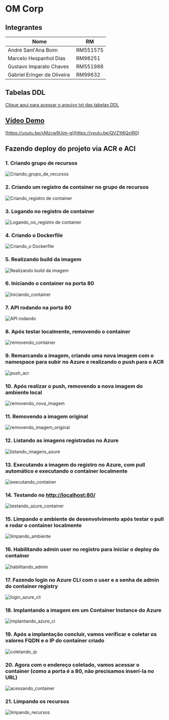 # OM Corp

## Integrantes

| Nome                        | RM       |
| --------------------------- | -------- |
| André Sant'Ana Boim         | RM551575 |
| Marcelo Hespanhol Dias      | RM98251  |
| Gustavo Imparato Chaves     | RM551988 |
| Gabriel Eringer de Oliveira | RM99632  |

## Tabelas DDL
[Clique aqui para acessar o arquivo txt das tabelas DDL](docs/tabelas_ddl.txt)

## [Vídeo Demo](https://youtu.be/QVZ1t6QxIR0)

[https://youtu.be/xMzcw9Uim-g](https://youtu.be/QVZ1t6QxIR0)

## Fazendo deploy do projeto via ACR e ACI

### 1. Criando grupo de recursos

![Criando_grupo_de_recursos](https://github.com/user-attachments/assets/002fd813-591f-459d-85e9-39895ced51cb)

### 2. Criando um registro de container no grupo de recursos

![Criando_registro de container](https://github.com/user-attachments/assets/49b2436c-eaa7-42c8-ac87-37dc631e9afa)

### 3. Logando no registro de container

![Logando_no_registro de container](https://github.com/user-attachments/assets/9c55ff23-6362-48c0-aa31-1d79b063a458)

### 4. Criando o Dockerfile

![Criando_o Dockerfile](https://github.com/user-attachments/assets/4bdb4d68-5dae-4fd2-87b8-dfc9e04884f0)

### 5. Realizando build da imagem

![Realizando build da imagem](https://github.com/user-attachments/assets/d0727fe2-c8cf-463c-b675-d496cd83f82b)

### 6. Iniciando o container na porta 80

![Iniciando_container](https://github.com/user-attachments/assets/0e04a310-2a75-4e74-850f-c1fe957268b5)

### 7. API rodando na porta 80

![API rodando](https://github.com/user-attachments/assets/e8e94e2c-0e2d-4bfc-956c-6ae9acb37655)

### 8. Após testar localmente, removendo o container

![removendo_container](https://github.com/user-attachments/assets/3667e8b3-509c-41b1-bd19-ee0d583d2319)

### 9. Remarcando a imagem, criando uma nova imagem com o namespace para subir no Azure e realizando o push para o ACR

![push_acr](https://github.com/user-attachments/assets/54abe56e-6de0-4cce-b8c5-a97f755d3055)  

### 10. Após realizar o push, removendo a nova imagem do ambiente local

![removendo_nova_imagem](https://github.com/user-attachments/assets/9ca62571-e540-4525-8a14-10cc9594d067)

### 11. Removendo a imagem original

![removendo_imagem_original](https://github.com/user-attachments/assets/87f053da-93b2-46b4-a79d-2403ce439c21)

### 12. Listando as imagens registradas no Azure

![listando_imagens_azure](https://github.com/user-attachments/assets/3541794e-065e-46b3-8fdf-7b726217bf1a)

### 13. Executando a imagem do registro no Azure, com pull automático e executando o container localmente

![executando_container](https://github.com/user-attachments/assets/71ff6c98-f357-4679-908a-853275083c89)

### 14. Testando no [http://localhost:80/](http://localhost:80/)

![testando_azure_container](https://github.com/user-attachments/assets/34eb66cd-f18e-4192-a26b-52d60cf4d7ef)

### 15. Limpando o ambiente de desenvolvimento após testar o pull e rodar o container localmente

![limpando_ambiente](https://github.com/user-attachments/assets/b6831ced-2971-445e-b23f-22f8c86f3aa8)

### 16. Habilitando admin user no registro para iniciar o deploy do container

![habilitando_admin](https://github.com/user-attachments/assets/164e9c82-9ea6-4aa8-8d6e-7eb1f323e373)

### 17. Fazendo login no Azure CLI com o user e a senha de admin do container registry

![login_azure_cli](https://github.com/user-attachments/assets/a6c61893-4836-42a6-8f85-675d8d587a49)

### 18. Implantando a imagem em um Container Instance do Azure

![implantando_azure_ci](https://github.com/user-attachments/assets/edcc6dd9-371f-4fdd-8583-fc371e710dab)

### 19. Após a implantação concluir, vamos verificar e coletar os valores FQDN e o IP do container criado

![coletando_ip](https://github.com/user-attachments/assets/5b8ec707-4f8a-4c6a-812a-953284bd9e41)

### 20. Agora com o endereço coletado, vamos acessar o container (como a porta é a 80, não precisamos inserí-la no URL)

![acessando_container](https://github.com/user-attachments/assets/37b979d1-5c83-490f-9b7d-79e97151f61a)

### 21. Limpando os recursos

![limpando_recursos](https://github.com/user-attachments/assets/5a106b2f-380d-4a6f-8232-b6011f6e6c7f)
